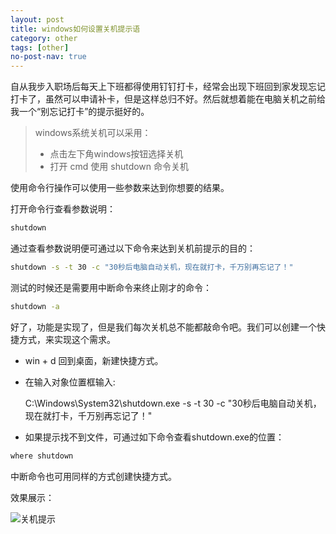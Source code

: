 ```yaml
---
layout: post
title: windows如何设置关机提示语
category: other
tags: [other]
no-post-nav: true
---
```


自从我步入职场后每天上下班都得使用钉钉打卡，经常会出现下班回到家发现忘记打卡了，虽然可以申请补卡，但是这样总归不好。然后就想着能在电脑关机之前给我一个“别忘记打卡”的提示挺好的。

> windows系统关机可以采用：
> - 点击左下角windows按钮选择关机
> - 打开 cmd 使用 shutdown 命令关机

使用命令行操作可以使用一些参数来达到你想要的结果。

打开命令行查看参数说明：

```sh
shutdown
```

通过查看参数说明便可通过以下命令来达到关机前提示的目的：

```sh
shutdown -s -t 30 -c "30秒后电脑自动关机，现在就打卡，千万别再忘记了！"
```

测试的时候还是需要用中断命令来终止刚才的命令：

```sh
shutdown -a
```

好了，功能是实现了，但是我们每次关机总不能都敲命令吧。我们可以创建一个快捷方式，来实现这个需求。

- win + d 回到桌面，新建快捷方式。

- 在输入对象位置框输入:

    C:\Windows\System32\shutdown.exe -s -t 30 -c "30秒后电脑自动关机，现在就打卡，千万别再忘记了！"

-  如果提示找不到文件，可通过如下命令查看shutdown.exe的位置：

```sh
where shutdown
```

中断命令也可用同样的方式创建快捷方式。

效果展示：

![关机提示](http://image.wyc1856.club/2018-10-05-15-32-52.png)
